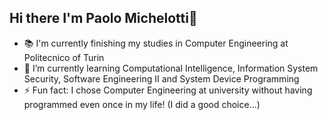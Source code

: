 ## Hi there I'm Paolo Michelotti👋

<!--
**michepaolo/michepaolo** is a ✨ _special_ ✨ repository because its `README.md` (this file) appears on your GitHub profile.

Here are some ideas to get you started:

- 🔭 I’m currently working on ...
- 🌱 I’m currently learning ...
- 👯 I’m looking to collaborate on ...
- 🤔 I’m looking for help with ...
- 💬 Ask me about ...
- 📫 How to reach me: ...
- 😄 Pronouns: ...
- ⚡ Fun fact: ...
-->
 - 📚 I'm currently finishing my studies in Computer Engineering at Politecnico of Turin
 - 🌱 I’m currently learning Computational Intelligence, Information System Security, Software Engineering II and System Device Programming
 - ⚡ Fun fact: I chose Computer Engineering at university without having programmed even once in my life! (I did a good choice...)
